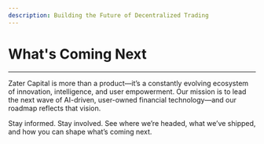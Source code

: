 ```yaml
---
description: Building the Future of Decentralized Trading
---
```


# What's Coming Next

***

Zater Capital is more than a product—it’s a constantly evolving ecosystem of innovation, intelligence, and user empowerment. Our mission is to lead the next wave of AI-driven, user-owned financial technology—and our roadmap reflects that vision.

Stay informed. Stay involved. See where we’re headed, what we’ve shipped, and how you can shape what’s coming next.

